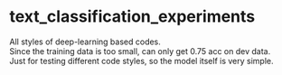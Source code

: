 # text_classification_experiments
All styles of deep-learning based codes.  
Since the training data is too small, can only get 0.75 acc on dev data.  
Just for testing different code styles, so the model itself is very simple.
